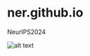 # ner.github.io
NeurIPS2024

![alt text](https://github.com/NeuroscienceAI/ner.github.io/blob/main/two_videos_animation_200fps.gif)
